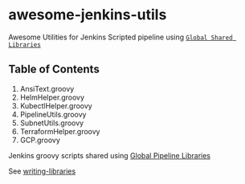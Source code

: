 # awesome-jenkins-utils
Awesome Utilities for Jenkins Scripted pipeline using [`Global Shared Libraries`](https://jenkins.io/doc/book/pipeline/shared-libraries/#global-shared-libraries)

## Table of Contents

1. AnsiText.groovy
2. HelmHelper.groovy
3. KubectlHelper.groovy
4. PipelineUtils.groovy
5. SubnetUtils.groovy
6. TerraformHelper.groovy
7. GCP.groovy

Jenkins groovy scripts shared using [Global Pipeline Libraries](https://jenkins.io/doc/book/pipeline/shared-libraries/#global-shared-libraries)

See [writing-libraries](https://jenkins.io/doc/book/pipeline/shared-libraries/#writing-libraries)